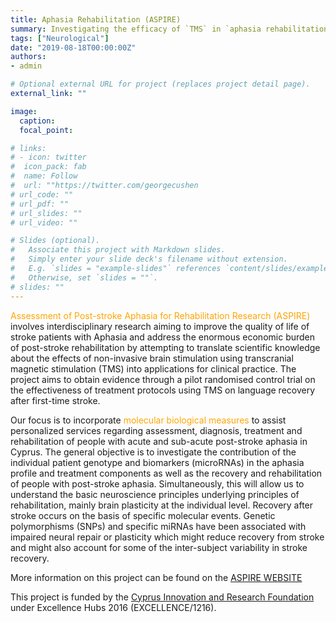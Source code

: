 ```yaml
---
title: Aphasia Rehabilitation (ASPIRE)
summary: Investigating the efficacy of `TMS` in `aphasia rehabilitation`.
tags: ["Neurological"]
date: "2019-08-18T00:00:00Z"
authors:
- admin

# Optional external URL for project (replaces project detail page).
external_link: ""

image:
  caption: 
  focal_point: 

# links:
# - icon: twitter
#  icon_pack: fab
#  name: Follow
#  url: ""https://twitter.com/georgecushen
# url_code: ""
# url_pdf: ""
# url_slides: ""
# url_video: ""

# Slides (optional).
#   Associate this project with Markdown slides.
#   Simply enter your slide deck's filename without extension.
#   E.g. `slides = "example-slides"` references `content/slides/example-slides.md`.
#   Otherwise, set `slides = ""`.
# slides: ""
---
```


<span style="color:orange;">Assessment of Post-stroke Aphasia for Rehabilitation Research (ASPIRE)</span> involves interdisciplinary research aiming to improve the quality of life of stroke patients with Aphasia and address the enormous economic burden of post-stroke rehabilitation by attempting to translate scientific knowledge about the effects of non-invasive brain stimulation using transcranial magnetic stimulation (TMS) into applications for clinical practice. The project aims to obtain evidence through a pilot randomised control trial on the effectiveness of treatment protocols using TMS on language recovery after first-time stroke. 

Our focus is to incorporate <span style="color:orange;">molecular biological measures</span> to assist personalized services regarding assessment, diagnosis, treatment and rehabilitation of people with acute and sub-acute post-stroke aphasia in Cyprus. The general objective is to investigate the contribution of the individual patient genotype and biomarkers (microRNAs) in the aphasia profile and treatment components as well as the recovery and rehabilitation of people with post-stroke aphasia. Simultaneously, this will allow us to understand the basic neuroscience principles underlying principles of rehabilitation, mainly brain plasticity at the individual level. Recovery after stroke occurs on the basis of specific molecular events. Genetic polymorphisms (SNPs) and specific miRNAs have been associated with impaired neural repair or plasticity which might reduce recovery from stroke and might also account for some of the inter-subject variability in stroke recovery.

More information on this project can be found on the [ASPIRE WEBSITE](https://aspirecyprus.com/) 

This project is funded by the [Cyprus Innovation and Research Foundation](https://www.research.org.cy/en/) under Excellence Hubs 2016 (EXCELLENCE/1216).
